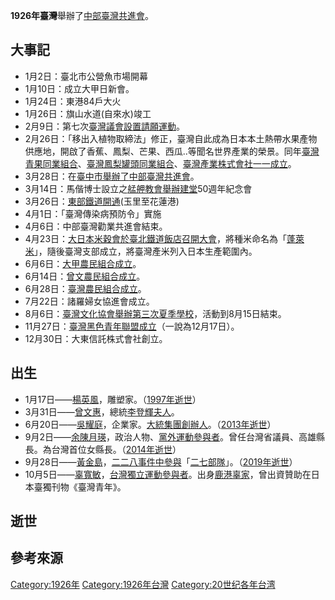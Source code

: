 **1926年臺灣**舉辦了[中部臺灣共進會](../Page/中部臺灣共進會.md "wikilink")。

## 大事記

  - 1月2日：臺北市公營魚市場開幕
  - 1月10日：成立大甲日新會。
  - 1月24日：東港84戶大火
  - 1月26日：旗山水道(自來水)竣工
  - 2月9日：第七次[臺灣議會設置請願運動](../Page/臺灣議會設置請願運動.md "wikilink")。
  - 2月26日：「移出入植物取締法」修正，臺灣自此成為日本本土熱帶水果產物供應地，開啟了香蕉、鳳梨、芒果、西瓜..等聞名世界產業的榮景。同年[臺灣青果同業組合](https://zh.wikipedia.org/wiki/臺灣青果同業組合 "wikilink")、[臺灣鳳梨罐頭同業組合](https://zh.wikipedia.org/wiki/臺灣鳳梨罐頭同業組合 "wikilink")、[臺灣產業株式會社一一成立](https://zh.wikipedia.org/wiki/臺灣產業株式會社 "wikilink")。
  - 3月28日：在[臺中市舉辦了](https://zh.wikipedia.org/wiki/臺中市_\(州轄市\) "wikilink")[中部臺灣共進會](../Page/中部臺灣共進會.md "wikilink")。
  - 3月14日：馬偕博士設立之[艋舺教會舉辦建堂](https://zh.wikipedia.org/wiki/艋舺教會 "wikilink")50週年紀念會
  - 3月26日：[東部鐵道開通](https://zh.wikipedia.org/wiki/花東線 "wikilink")(玉里至花蓮港)
  - 4月1日：「臺灣傳染病預防令」實施
  - 4月6日：中部臺灣勸業共進會結束。
  - 4月23日：[大日本米穀會於](https://zh.wikipedia.org/wiki/大日本米穀會 "wikilink")[臺北鐵道飯店召開大會](https://zh.wikipedia.org/wiki/臺北鐵道飯店 "wikilink")，將種米命名為「[蓬萊米](../Page/蓬萊米.md "wikilink")」，隨後臺灣支部成立，將臺灣產米列入日本生產範圍內。
  - 6月6日：[大甲農民組合成立](https://zh.wikipedia.org/wiki/大甲農民組合 "wikilink")。
  - 6月14日：[曾文農民組合成立](https://zh.wikipedia.org/wiki/曾文農民組合 "wikilink")。
  - 6月28日：[臺灣農民組合成立](../Page/臺灣農民組合.md "wikilink")。
  - 7月22日：諸羅婦女協進會成立。
  - 8月6日：[臺灣文化協會舉辦第三次夏季學校](../Page/臺灣文化協會.md "wikilink")，活動到8月15日結束。
  - 11月27日：[臺灣黑色青年聯盟成立](https://zh.wikipedia.org/wiki/臺灣黑色青年聯盟 "wikilink")（一說為12月17日）。
  - 12月30日：大東信託株式會社創立。

## 出生

  - 1月17日——[楊英風](../Page/楊英風.md "wikilink")，雕塑家。（[1997年逝世](../Page/1997年臺灣.md "wikilink")）
  - 3月31日——[曾文惠](../Page/曾文惠.md "wikilink")，總統[李登輝夫人](../Page/李登輝.md "wikilink")。
  - 6月20日——[吳耀庭](../Page/吳耀庭.md "wikilink")，企業家。[大統集團創辦人](../Page/大統集團.md "wikilink")。（[2013年逝世](../Page/2013年臺灣.md "wikilink")）
  - 9月2日——[余陳月瑛](../Page/余陳月瑛.md "wikilink")，政治人物、[黨外運動參與者](../Page/黨外運動.md "wikilink")。曾任台灣省議員、高雄縣長。為台灣首位女縣長。（[2014年逝世](../Page/2014年臺灣.md "wikilink")）
  - 9月28日——[黃金島](../Page/黃金島.md "wikilink")，[二二八事件中參與](https://zh.wikipedia.org/wiki/二二八事件 "wikilink")「[二七部隊](../Page/二七部隊.md "wikilink")」。（[2019年逝世](../Page/2019年臺灣.md "wikilink")）
  - 10月5日——[辜寬敏](../Page/辜寬敏.md "wikilink")，[台灣獨立運動參與者](../Page/台灣獨立運動.md "wikilink")。出身[鹿港辜家](../Page/鹿港辜家.md "wikilink")，曾出資贊助在日本臺獨刊物《臺灣青年》。

## 逝世

## 參考來源

[Category:1926年](https://zh.wikipedia.org/wiki/Category:1926年 "wikilink")
[Category:1926年台灣](https://zh.wikipedia.org/wiki/Category:1926年台灣 "wikilink")
[Category:20世纪各年台湾](https://zh.wikipedia.org/wiki/Category:20世纪各年台湾 "wikilink")